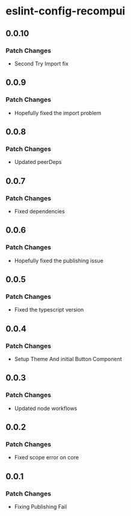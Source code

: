 # eslint-config-recompui

## 0.0.10

### Patch Changes

- Second Try Import fix

## 0.0.9

### Patch Changes

- Hopefully fixed the import problem

## 0.0.8

### Patch Changes

- Updated peerDeps

## 0.0.7

### Patch Changes

- Fixed dependencies

## 0.0.6

### Patch Changes

- Hopefully fixed the publishing issue

## 0.0.5

### Patch Changes

- Fixed the typescript version

## 0.0.4

### Patch Changes

- Setup Theme And initial Button Component

## 0.0.3

### Patch Changes

- Updated node workflows

## 0.0.2

### Patch Changes

- Fixed scope error on core

## 0.0.1

### Patch Changes

- Fixing Publishing Fail
